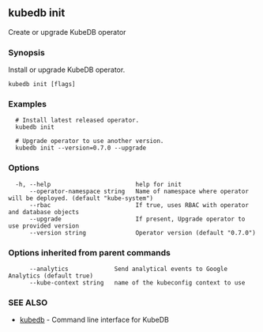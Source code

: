 ## kubedb init

Create or upgrade KubeDB operator

### Synopsis


Install or upgrade KubeDB operator.

```
kubedb init [flags]
```

### Examples

```
  # Install latest released operator.
  kubedb init
  
  # Upgrade operator to use another version.
  kubedb init --version=0.7.0 --upgrade
```

### Options

```
  -h, --help                        help for init
      --operator-namespace string   Name of namespace where operator will be deployed. (default "kube-system")
      --rbac                        If true, uses RBAC with operator and database objects
      --upgrade                     If present, Upgrade operator to use provided version
      --version string              Operator version (default "0.7.0")
```

### Options inherited from parent commands

```
      --analytics             Send analytical events to Google Analytics (default true)
      --kube-context string   name of the kubeconfig context to use
```

### SEE ALSO
* [kubedb](kubedb.md)	 - Command line interface for KubeDB


